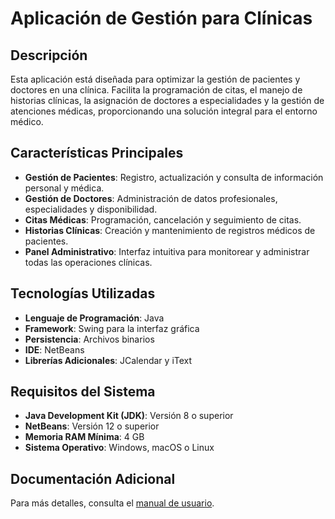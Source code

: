 # Aplicación de Gestión para Clínicas

## Descripción

Esta aplicación está diseñada para optimizar la gestión de pacientes y doctores en una clínica. Facilita la programación de citas, el manejo de historias clínicas, la asignación de doctores a especialidades y la gestión de atenciones médicas, proporcionando una solución integral para el entorno médico.

## Características Principales

- **Gestión de Pacientes**: Registro, actualización y consulta de información personal y médica.
- **Gestión de Doctores**: Administración de datos profesionales, especialidades y disponibilidad.
- **Citas Médicas**: Programación, cancelación y seguimiento de citas.
- **Historias Clínicas**: Creación y mantenimiento de registros médicos de pacientes.
- **Panel Administrativo**: Interfaz intuitiva para monitorear y administrar todas las operaciones clínicas.

## Tecnologías Utilizadas

- **Lenguaje de Programación**: Java
- **Framework**: Swing para la interfaz gráfica
- **Persistencia**: Archivos binarios
- **IDE**: NetBeans
- **Librerías Adicionales**: JCalendar y iText

## Requisitos del Sistema

- **Java Development Kit (JDK)**: Versión 8 o superior
- **NetBeans**: Versión 12 o superior
- **Memoria RAM Mínima**: 4 GB
- **Sistema Operativo**: Windows, macOS o Linux


## Documentación Adicional

Para más detalles, consulta el [manual de usuario](docs/Documentation.pdf).
